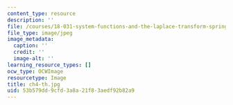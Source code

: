 ```yaml
---
content_type: resource
description: ''
file: /courses/18-031-system-functions-and-the-laplace-transform-spring-2019/53b579dd9cfd3a8a21f83aedf92b82a9_ch4-th.jpg
file_type: image/jpeg
image_metadata:
  caption: ''
  credit: ''
  image-alt: ''
learning_resource_types: []
ocw_type: OCWImage
resourcetype: Image
title: ch4-th.jpg
uid: 53b579dd-9cfd-3a8a-21f8-3aedf92b82a9
---
```

